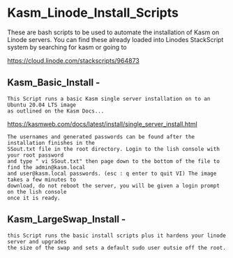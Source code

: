 # Kasm_Linode_Install_Scripts
These are bash scripts to be used to automate the installation of Kasm on Linode servers.
You can find these already loaded into Linodes StackScript system by searching for kasm or going to 

https://cloud.linode.com/stackscripts/964873


## Kasm_Basic_Install - 
    This Script runs a basic Kasm single server installation on to an Ubuntu 20.04 LTS image 
    as outlined on the Kasm Docs...

https://kasmweb.com/docs/latest/install/single_server_install.html

    The usernames and generated passwords can be found after the installation finishes in the
    SSout.txt file in the root directory. Login to the lish console with your root password 
    and type " vi SSout.txt" then page down to the bottom of the file to find the admin@kasm.local
    and user@kasm.local passwords. (esc : q enter to quit VI) The image takes a few minutes to 
    download, do not reboot the server, you will be given a login prompt on the lish console 
    once it is ready.

## Kasm_LargeSwap_Install - 
    this Script runs the basic install scripts plus it hardens your linode server and upgrades 
    the size of the swap and sets a default sudo user outsie off the root. 